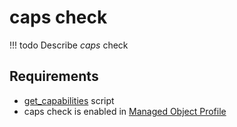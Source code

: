 # caps check

<!-- prettier-ignore -->
!!! todo
    Describe *caps* check

## Requirements

* [get_capabilities](../../../dev/scripts/get_capabilities.md) script
* caps check is enabled in [Managed Object Profile](../../../reference/concepts/managed-object-profile/index.md)
